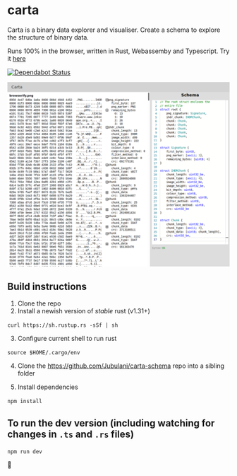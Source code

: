# carta

Carta is a binary data explorer and visualiser.  Create a schema to explore the structure of binary data.

Runs 100% in the browser, written in Rust, Webassemby and Typescript.  Try it [here](https://jubulani.github.io/)

[![Dependabot Status](https://api.dependabot.com/badges/status?host=github&repo=Jubulani/carta)](https://dependabot.com)

![screenshot](screenshot.png)

## Build instructions
1. Clone the repo
2. Install a newish version of *stable* rust (v1.31+)

`curl https://sh.rustup.rs -sSf | sh `

3. Configure current shell to run rust

`source $HOME/.cargo/env `

4. Clone the https://github.com/Jubulani/carta-schema repo into a sibling folder

5. Install dependencies

`npm install`

## To run the dev version (including watching for changes in `.ts` and `.rs` files)
`npm run dev`

:tada:
